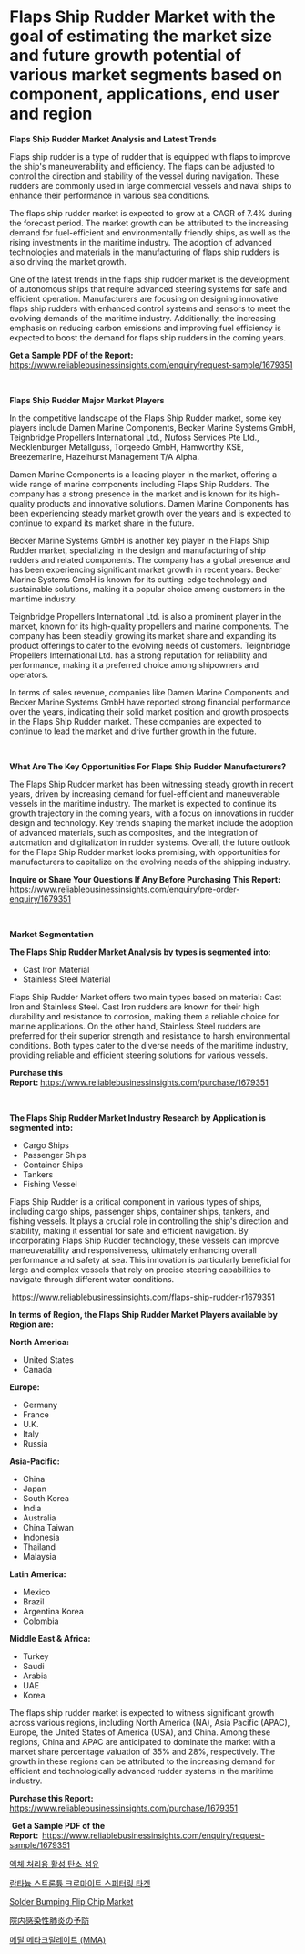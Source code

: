<p><h1>Flaps Ship Rudder Market with the goal of estimating the market size and future growth potential of various market segments based on component, applications, end user and region</h1></p><p><strong>Flaps Ship Rudder Market Analysis and Latest Trends</strong></p>
<p><p>Flaps ship rudder is a type of rudder that is equipped with flaps to improve the ship's maneuverability and efficiency. The flaps can be adjusted to control the direction and stability of the vessel during navigation. These rudders are commonly used in large commercial vessels and naval ships to enhance their performance in various sea conditions.</p><p>The flaps ship rudder market is expected to grow at a CAGR of 7.4% during the forecast period. The market growth can be attributed to the increasing demand for fuel-efficient and environmentally friendly ships, as well as the rising investments in the maritime industry. The adoption of advanced technologies and materials in the manufacturing of flaps ship rudders is also driving the market growth.</p><p>One of the latest trends in the flaps ship rudder market is the development of autonomous ships that require advanced steering systems for safe and efficient operation. Manufacturers are focusing on designing innovative flaps ship rudders with enhanced control systems and sensors to meet the evolving demands of the maritime industry. Additionally, the increasing emphasis on reducing carbon emissions and improving fuel efficiency is expected to boost the demand for flaps ship rudders in the coming years.</p></p>
<p><strong>Get a Sample PDF of the Report:&nbsp;</strong> <a href="https://www.reliablebusinessinsights.com/enquiry/request-sample/1679351">https://www.reliablebusinessinsights.com/enquiry/request-sample/1679351</a></p>
<p>&nbsp;</p>
<p><strong>Flaps Ship Rudder Major Market Players</strong></p>
<p><p>In the competitive landscape of the Flaps Ship Rudder market, some key players include Damen Marine Components, Becker Marine Systems GmbH, Teignbridge Propellers International Ltd., Nufoss Services Pte Ltd., Mecklenburger Metallguss, Torqeedo GmbH, Hamworthy KSE, Breezemarine, Hazelhurst Management T/A Alpha.</p><p>Damen Marine Components is a leading player in the market, offering a wide range of marine components including Flaps Ship Rudders. The company has a strong presence in the market and is known for its high-quality products and innovative solutions. Damen Marine Components has been experiencing steady market growth over the years and is expected to continue to expand its market share in the future.</p><p>Becker Marine Systems GmbH is another key player in the Flaps Ship Rudder market, specializing in the design and manufacturing of ship rudders and related components. The company has a global presence and has been experiencing significant market growth in recent years. Becker Marine Systems GmbH is known for its cutting-edge technology and sustainable solutions, making it a popular choice among customers in the maritime industry.</p><p>Teignbridge Propellers International Ltd. is also a prominent player in the market, known for its high-quality propellers and marine components. The company has been steadily growing its market share and expanding its product offerings to cater to the evolving needs of customers. Teignbridge Propellers International Ltd. has a strong reputation for reliability and performance, making it a preferred choice among shipowners and operators.</p><p>In terms of sales revenue, companies like Damen Marine Components and Becker Marine Systems GmbH have reported strong financial performance over the years, indicating their solid market position and growth prospects in the Flaps Ship Rudder market. These companies are expected to continue to lead the market and drive further growth in the future.</p></p>
<p>&nbsp;</p>
<p><strong>What Are The Key Opportunities For Flaps Ship Rudder Manufacturers?</strong></p>
<p><p>The Flaps Ship Rudder market has been witnessing steady growth in recent years, driven by increasing demand for fuel-efficient and maneuverable vessels in the maritime industry. The market is expected to continue its growth trajectory in the coming years, with a focus on innovations in rudder design and technology. Key trends shaping the market include the adoption of advanced materials, such as composites, and the integration of automation and digitalization in rudder systems. Overall, the future outlook for the Flaps Ship Rudder market looks promising, with opportunities for manufacturers to capitalize on the evolving needs of the shipping industry.</p></p>
<p><strong>Inquire or Share Your Questions If Any Before Purchasing This Report:</strong> <a href="https://www.reliablebusinessinsights.com/enquiry/pre-order-enquiry/1679351">https://www.reliablebusinessinsights.com/enquiry/pre-order-enquiry/1679351</a></p>
<p>&nbsp;</p>
<p><strong>Market Segmentation</strong></p>
<p><strong>The Flaps Ship Rudder Market Analysis by types is segmented into:</strong></p>
<p><ul><li>Cast Iron Material</li><li>Stainless Steel Material</li></ul></p>
<p><p>Flaps Ship Rudder Market offers two main types based on material: Cast Iron and Stainless Steel. Cast Iron rudders are known for their high durability and resistance to corrosion, making them a reliable choice for marine applications. On the other hand, Stainless Steel rudders are preferred for their superior strength and resistance to harsh environmental conditions. Both types cater to the diverse needs of the maritime industry, providing reliable and efficient steering solutions for various vessels.</p></p>
<p><strong>Purchase this Report:&nbsp;</strong><a href="https://www.reliablebusinessinsights.com/purchase/1679351">https://www.reliablebusinessinsights.com/purchase/1679351</a></p>
<p>&nbsp;</p>
<p><strong>The Flaps Ship Rudder Market Industry Research by Application is segmented into:</strong></p>
<p><ul><li>Cargo Ships</li><li>Passenger Ships</li><li>Container Ships</li><li>Tankers</li><li>Fishing Vessel</li></ul></p>
<p><p>Flaps Ship Rudder is a critical component in various types of ships, including cargo ships, passenger ships, container ships, tankers, and fishing vessels. It plays a crucial role in controlling the ship's direction and stability, making it essential for safe and efficient navigation. By incorporating Flaps Ship Rudder technology, these vessels can improve maneuverability and responsiveness, ultimately enhancing overall performance and safety at sea. This innovation is particularly beneficial for large and complex vessels that rely on precise steering capabilities to navigate through different water conditions.</p></p>
<p><a href="https://www.reliablebusinessinsights.com/flaps-ship-rudder-r1679351">&nbsp;https://www.reliablebusinessinsights.com/flaps-ship-rudder-r1679351</a></p>
<p><strong>In terms of Region, the Flaps Ship Rudder Market Players available by Region are:</strong></p>
<p>
    <p> <strong> North America: </strong>
        <ul>
            <li>United States</li>
            <li>Canada</li>
        </ul>
        </p> 
    <p> <strong> Europe: </strong>
        <ul>
            <li>Germany</li>
            <li>France</li>
            <li>U.K.</li>
            <li>Italy</li>
            <li>Russia</li>
        </ul>
        </p> 
    <p> <strong> Asia-Pacific: </strong>
        <ul>
            <li>China</li>
            <li>Japan</li>
            <li>South Korea</li>
            <li>India</li>
            <li>Australia</li>
            <li>China Taiwan</li>
            <li>Indonesia</li>
            <li>Thailand</li>
            <li>Malaysia</li>
        </ul>
        </p> 
    <p> <strong> Latin America: </strong>
        <ul>
            <li>Mexico</li>
            <li>Brazil</li>
            <li>Argentina Korea</li>
            <li>Colombia</li>
        </ul>
        </p> 
    <p> <strong> Middle East & Africa: </strong>
        <ul>
            <li>Turkey</li>
            <li>Saudi</li>
            <li>Arabia</li>
            <li>UAE</li>
            <li>Korea</li>
        </ul>
    </p>
    </p>
<p><p>The flaps ship rudder market is expected to witness significant growth across various regions, including North America (NA), Asia Pacific (APAC), Europe, the United States of America (USA), and China. Among these regions, China and APAC are anticipated to dominate the market with a market share percentage valuation of 35% and 28%, respectively. The growth in these regions can be attributed to the increasing demand for efficient and technologically advanced rudder systems in the maritime industry.</p></p>
<p><strong>Purchase this Report: </strong><a href="https://www.reliablebusinessinsights.com/purchase/1679351">https://www.reliablebusinessinsights.com/purchase/1679351</a></p>
<p>&nbsp;<strong>Get a Sample PDF of the Report:&nbsp;&nbsp;</strong><a href="https://www.reliablebusinessinsights.com/enquiry/request-sample/1679351">https://www.reliablebusinessinsights.com/enquiry/request-sample/1679351</a></p>
<p><strong></strong></p>
<p><p><a href="https://medium.com/@ishacian.georges/%ED%99%9C%EC%84%B1%ED%83%84%EC%86%8C%EC%84%AC%EC%9C%A0%EB%A5%BC-%EC%82%AC%EC%9A%A9%ED%95%9C-%EC%95%A1%EC%B2%B4-%EC%B2%98%EB%A6%AC-%EC%8B%9C%EC%9E%A5-%EC%A0%84%EB%A7%9D-%EC%82%B0%EC%97%85-%EA%B0%9C%EC%9A%94-%EB%B0%8F-%EC%A0%84%EB%A7%9D-2024%EB%85%84%EB%B6%80%ED%84%B0-2031%EB%85%84%EA%B9%8C%EC%A7%80-335ada3078fb">액체 처리용 활성 탄소 섬유</a></p><p><a href="https://github.com/tasfiyaj85/Market-Research-Report-List-1/blob/main/532088393712.md">란타늄 스트론튬 크로마이트 스퍼터링 타겟</a></p><p><a href="https://issuu.com/reportprime-2/docs/solder-bumping-flip-chip-market-size-2030.pptx">Solder Bumping Flip Chip Market</a></p><p><a href="https://medium.com/@effiesporer2023/%E7%97%85%E9%99%A2%E6%84%9F%E6%9F%93%E6%80%A7%E8%82%BA%E7%82%8E%E4%BA%88%E9%98%B2%E5%B8%82%E5%A0%B4%E8%AA%BF%E6%9F%BB%E3%83%AC%E3%83%9D%E3%83%BC%E3%83%88-%E3%81%9D%E3%81%AE%E6%AD%B4%E5%8F%B2%E3%81%A82031%E5%B9%B4%E3%81%8B%E3%82%892031%E5%B9%B4%E3%81%BE%E3%81%A7%E3%81%AE%E4%BA%88%E6%B8%AC-4749d00fe170">院内感染性肺炎の予防</a></p><p><a href="https://medium.com/@birdieynch/%EB%A9%94%ED%8B%B8-%EB%A9%94%ED%83%80%ED%81%AC%EB%A6%B4%EB%A0%88%EC%9D%B4%ED%8A%B8-mma-%EC%8B%9C%EC%9E%A5-%EC%8B%9C%EC%9E%A5-cagr-%EC%8B%9C%EC%9E%A5-%EB%8F%99%ED%96%A5-%EB%B0%8F-%EC%84%B1%EC%9E%A5-%EC%A0%84%EB%9E%B5%EC%97%90-%EB%8C%80%ED%95%9C-%ED%86%B5%EC%B0%B0%EB%A0%A5-00160902ad35">메틸 메타크릴레이트 (MMA)</a></p></p>